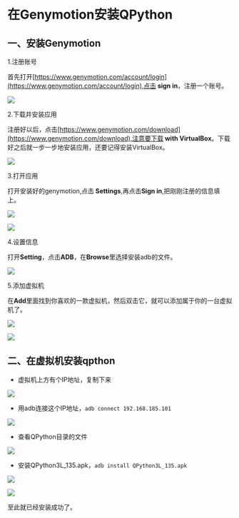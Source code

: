 # 在Genymotion安装QPython

## 一、安装Genymotion

1.注册账号

首先打开[https://www.genymotion.com/account/login](https://www.genymotion.com/account/login),点击<b> sign in</b>，注册一个账号。

![](images/5.jpg)

2.下载并安装应用

注册好以后，点击[https://www.genymotion.com/download](https://www.genymotion.com/download),注意要下载<b> with VirtualBox</b>。下载好之后就一步一步地安装应用，还要记得安装VirtualBox。

![](images/1.jpg)

3.打开应用

打开安装好的genymotion,点击<b> Settings</b>,再点击<b>Sign in</b>,把刚刚注册的信息填上。

![](images/2.jpg)

![](images/3.jpg)

4.设置信息

打开<b>Setting</b>，点击<b>ADB</b>，在<b>Browse</b>里选择安装adb的文件。

![](images/7.jpg)

5.添加虚拟机

在<b>Add</b>里面找到你喜欢的一款虚拟机，然后双击它，就可以添加属于你的一台虚拟机了。

![](images/8.jpg)

![](images/9.jpg)

## 二、在虚拟机安装qpthon

* 虚拟机上方有个IP地址，复制下来

![](images/13.jpg)

* 用adb连接这个IP地址，```adb connect 192.168.185.101``` 

![](images/10.jpg)

* 查看QPython目录的文件

![](images/11.jpg)

* 安装QPython3L_135.apk，```adb install QPython3L_135.apk```

![](images/12.jpg)

![](images/14.jpg)

至此就已经安装成功了。
